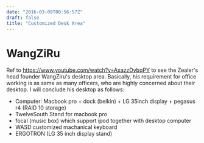 ```yaml
---
date: "2016-03-09T00:56:57Z"
draft: false 
title: "Customized Desk Area"
---
```


# WangZiRu

Ref to https://www.youtube.com/watch?v=AxazzDvbqPY to see the Zealer's head founder WangZiru's desktop area.
Basically, his requirement for office working is as same as many officers, who are highly concerned about their desktop. I will conclude his desktop as follows:

- Computer: Macbook pro + dock (belkin) + LG 35inch display + pegasus r4 (RAID 10 storage)
- TwelveSouth Stand for macbook pro
- focal (music box) which support ipod together with desktop computer
- WASD customized machanical keyboard
- ERGOTRON (LG 35 inch display stand)